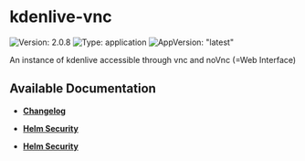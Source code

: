 # kdenlive-vnc

![Version: 2.0.8](https://img.shields.io/badge/Version-2.0.8-informational?style=flat-square) ![Type: application](https://img.shields.io/badge/Type-application-informational?style=flat-square) ![AppVersion: "latest"](https://img.shields.io/badge/AppVersion-"latest"-informational?style=flat-square)

An instance of kdenlive accessible through vnc and noVnc (=Web Interface)

## Available Documentation

- [**Changelog**](CHANGELOG)

- [**Helm Security**](container-security)

- [**Helm Security**](helm-security)

